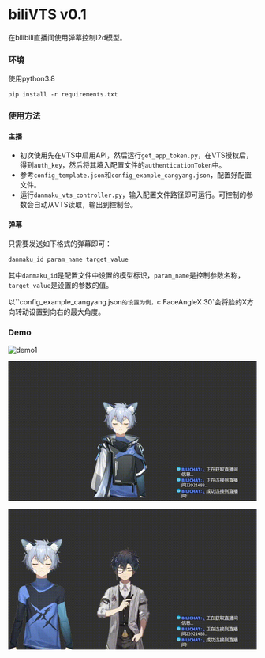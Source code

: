 # biliVTS v0.1

在bilibili直播间使用弹幕控制l2d模型。

### 环境

使用python3.8

```
pip install -r requirements.txt
```

### 使用方法

#### 主播

* 初次使用先在VTS中启用API，然后运行`get_app_token.py`，在VTS授权后，得到`auth_key`，然后将其填入配置文件的`authenticationToken`中。
* 参考`config_template.json`和`config_example_cangyang.json`，配置好配置文件。
* 运行`danmaku_vts_controller.py`，输入配置文件路径即可运行。可控制的参数会自动从VTS读取，输出到控制台。

#### 弹幕

只需要发送如下格式的弹幕即可：

```
danmaku_id param_name target_value
```

其中`danmaku_id`是配置文件中设置的模型标识，`param_name`是控制参数名称，`target_value`是设置的参数的值。

以``config_example_cangyang.json`的设置为例，`c FaceAngleX 30`会将脸的X方向转动设置到向右的最大角度。

### Demo

![demo1](./assets/demo1.gif)

![demo1](./assets/demo4.gif)

![demo1](./assets/demo3.gif)